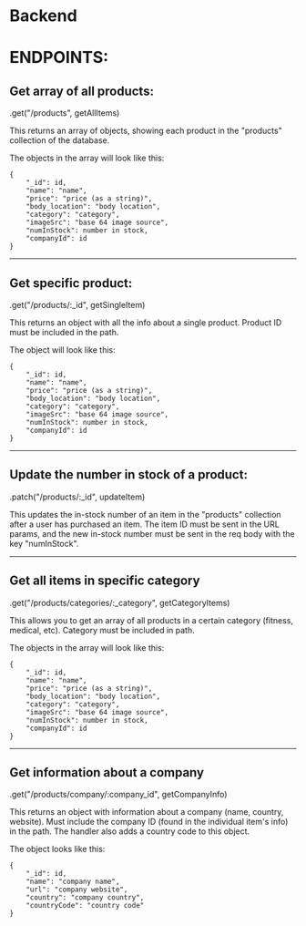 # Backend

# ENDPOINTS:

## Get array of all products:

.get("/products", getAllItems)

This returns an array of objects, showing each product in the "products" collection of the database.

The objects in the array will look like this:

```
{
    "_id": id,
    "name": "name",
    "price": "price (as a string)",
    "body_location": "body location",
    "category": "category",
    "imageSrc": "base 64 image source",
    "numInStock": number in stock,
    "companyId": id
}
```

---

## Get specific product:

.get("/products/:\_id", getSingleItem)

This returns an object with all the info about a single product. Product ID must be included in the path.

The object will look like this:

```
{
    "_id": id,
    "name": "name",
    "price": "price (as a string)",
    "body_location": "body location",
    "category": "category",
    "imageSrc": "base 64 image source",
    "numInStock": number in stock,
    "companyId": id
}
```

---

## Update the number in stock of a product:

.patch("/products/:\_id", updateItem)

This updates the in-stock number of an item in the "products" collection after a user has purchased an item. The item ID must be sent in the URL params, and the new in-stock number must be sent in the req body with the key "numInStock".

---

## Get all items in specific category

.get("/products/categories/:\_category", getCategoryItems)

This allows you to get an array of all products in a certain category (fitness, medical, etc). Category must be included in path.

The objects in the array will look like this:

```
{
    "_id": id,
    "name": "name",
    "price": "price (as a string)",
    "body_location": "body location",
    "category": "category",
    "imageSrc": "base 64 image source",
    "numInStock": number in stock,
    "companyId": id
}
```

---

## Get information about a company

.get("/products/company/:company_id", getCompanyInfo)

This returns an object with information about a company (name, country, website). Must include the company ID (found in the individual item's info) in the path. The handler also adds a country code to this object.

The object looks like this:

```
{
    "_id": id,
    "name": "company name",
    "url": "company website",
    "country": "company country",
    "countryCode": "country code"
}
```
